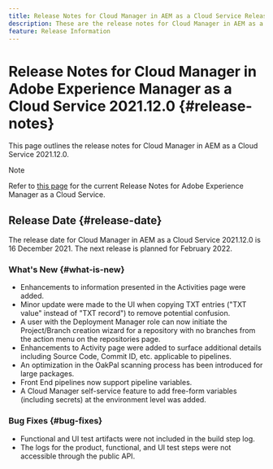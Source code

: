 ```yaml
---
title: Release Notes for Cloud Manager in AEM as a Cloud Service Release 2021.12.0
description: These are the release notes for Cloud Manager in AEM as a Cloud Service release 2021.12.0.
feature: Release Information
---
```


# Release Notes for Cloud Manager in Adobe Experience Manager as a Cloud Service 2021.12.0 {#release-notes}

This page outlines the release notes for Cloud Manager in AEM as a Cloud Service 2021.12.0.

>[!NOTE]
>
>Refer to [this page](/help/release-notes/release-notes-cloud/release-notes-current.md) for the current Release Notes for Adobe Experience Manager as a Cloud Service.

## Release Date {#release-date}

The release date for Cloud Manager in AEM as a Cloud Service 2021.12.0 is 16 December 2021. The next release is planned for February 2022.

### What's New {#what-is-new}

* Enhancements to information presented in the Activities page were added.
* Minor update were made to the UI when copying TXT entries ("TXT value" instead of "TXT record") to remove potential confusion.
* A user with the Deployment Manager role can now initiate the Project/Branch creation wizard for a repository with no branches from the action menu on the repositories page.
* Enhancements to Activity page were added to surface additional details including Source Code, Commit ID, etc. applicable to pipelines.
* An optimization in the OakPal scanning process has been introduced for large packages.
* Front End pipelines now support pipeline variables.
* A Cloud Manager self-service feature to add free-form variables (including secrets) at the environment level was added.

### Bug Fixes {#bug-fixes}

* Functional and UI test artifacts were not included in the build step log.
* The logs for the product, functional, and UI test steps were not accessible through the public API.
